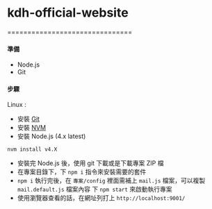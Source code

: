 # kdh-official-website


===============================
#### 準備

- Node.js
- Git

#### 步驟

Linux :

- 安裝 [Git](https://git-scm.com/book/en/v2/Getting-Started-Installing-Git)
- 安裝 [NVM](https://github.com/creationix/nvm)
- 安裝 Node.js (4.x latest)
```
nvm install v4.X
```
- 安裝完 Node.js 後，使用 git 下載或是下載專案 ZIP 檔
- 在專案目錄下，下 `npm i` 指令來安裝需要的套件
- `npm i` 執行完後，在 `專案/config` 裡面需補上 `mail.js` 檔案，可以複製 `mail.default.js` 檔案內容
 下 `npm start` 來啟動執行專案
- 使用瀏覽器查看的話，在網址列打上 `http://localhost:9001/`
